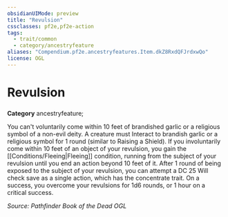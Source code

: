 ```yaml
---
obsidianUIMode: preview
title: "Revulsion"
cssclasses: pf2e,pf2e-action
tags:
  - trait/common
  - category/ancestryfeature
aliases: "Compendium.pf2e.ancestryfeatures.Item.dkZ8RxdQFJrdxwQo"
license: OGL
---
```

# Revulsion

### 

**Category** ancestryfeature; 




You can't voluntarily come within 10 feet of brandished garlic or a religious symbol of a non-evil deity. A creature must Interact to brandish garlic or a religious symbol for 1 round (similar to Raising a Shield). If you involuntarily come within 10 feet of an object of your revulsion, you gain the [[Conditions/Fleeing|Fleeing]] condition, running from the subject of your revulsion until you end an action beyond 10 feet of it. After 1 round of being exposed to the subject of your revulsion, you can attempt a DC 25 Will check save as a single action, which has the concentrate trait. On a success, you overcome your revulsions for 1d6 rounds, or 1 hour on a critical success.

*Source: Pathfinder Book of the Dead*
*OGL*